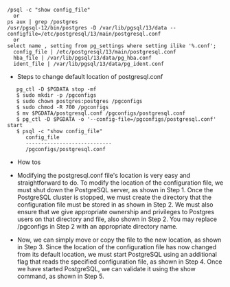 ```
/psql -c "show config_file"
  or 
ps aux | grep /postgres
/usr/pgsql-12/bin/postgres -D /var/lib/pgsql/13/data --configfile=/etc/postgresql/13/main/postgresql.conf
  or
select name , setting from pg_settings where setting ilike '%.conf';
  config_file | /etc/postgresql/13/main/postgresql.conf
  hba_file | /var/lib/pgsql/13/data/pg_hba.conf
  ident_file | /var/lib/pgsql/13/data/pg_ident.conf
```
 
 - Steps to change default location of postgresql.conf
```
   pg_ctl -D $PGDATA stop -mf
   $ sudo mkdir -p /pgconfigs
   $ sudo chown postgres:postgres /pgconfigs
   $ sudo chmod -R 700 /pgconfigs
   $ mv $PGDATA/postgresql.conf /pgconfigs/postgresql.conf
   $ pg_ctl -D $PGDATA -o '--config-file=/pgconfigs/postgresql.conf' start
   $ psql -c "show config_file"
      config_file
      ----------------------------
      /pgconfigs/postgresql.conf
```    
- How tos

- Modifying the postgresql.conf file's location is very easy and straightforward to do. To
  modify the location of the configuration file, we must shut down the PostgreSQL server, as
  shown in Step 1. Once the PostgreSQL cluster is stopped, we must create the directory that
  the configuration file must be stored in as shown in Step 2. We must also ensure that we
  give appropriate ownership and privileges to Postgres users on that directory and file, also
  shown in Step 2. You may replace /pgconfigs in Step 2 with an appropriate directory
  name.

- Now, we can simply move or copy the file to the new location, as shown in Step 3. Since the
  location of the configuration file has now changed from its default location, we must start
  PostgreSQL using an additional flag that reads the specified configuration file, as shown in
  Step 4. Once we have started PostgreSQL, we can validate it using the show command, as shown
  in Step 5.
